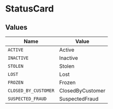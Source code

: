 # StatusCard


## Values

| Name                 | Value                |
| -------------------- | -------------------- |
| `ACTIVE`             | Active               |
| `INACTIVE`           | Inactive             |
| `STOLEN`             | Stolen               |
| `LOST`               | Lost                 |
| `FROZEN`             | Frozen               |
| `CLOSED_BY_CUSTOMER` | ClosedByCustomer     |
| `SUSPECTED_FRAUD`    | SuspectedFraud       |